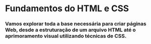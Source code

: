 # Fundamentos do HTML e CSS
### Vamos explorar toda a base necessária para criar páginas Web, desde a estruturação de um arquivo HTML até o aprimoramento visual utilizando técnicas de CSS.
